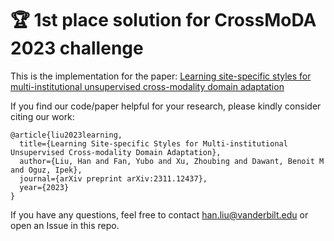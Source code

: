 # :trophy: 1st place solution for CrossMoDA 2023 challenge  
This is the implementation for the paper:
[Learning site-specific styles for multi-institutional unsupervised cross-modality domain adaptation](https://arxiv.org/pdf/2311.12437.pdf)


If you find our code/paper helpful for your research, please kindly consider citing our work:
```
@article{liu2023learning,
  title={Learning Site-specific Styles for Multi-institutional Unsupervised Cross-modality Domain Adaptation},
  author={Liu, Han and Fan, Yubo and Xu, Zhoubing and Dawant, Benoit M and Oguz, Ipek},
  journal={arXiv preprint arXiv:2311.12437},
  year={2023}
}
```
If you have any questions, feel free to contact han.liu@vanderbilt.edu or open an Issue in this repo. 

